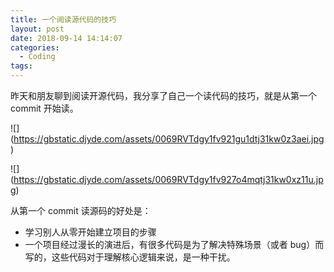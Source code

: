 ```yaml
---
title: 一个阅读源代码的技巧
layout: post
date: 2018-09-14 14:14:07
categories:
  - Coding
tags:
---
```


昨天和朋友聊到阅读开源代码，我分享了自己一个读代码的技巧，就是从第一个 commit 开始读。

![]\(https://gbstatic.djyde.com/assets/0069RVTdgy1fv921gu1dtj31kw0z3aei.jpg)

![]\(https://gbstatic.djyde.com/assets/0069RVTdgy1fv927o4mqtj31kw0xz11u.jpg)

从第一个 commit 读源码的好处是：

- 学习别人从零开始建立项目的步骤
- 一个项目经过漫长的演进后，有很多代码是为了解决特殊场景（或者 bug）而写的，这些代码对于理解核心逻辑来说，是一种干扰。


